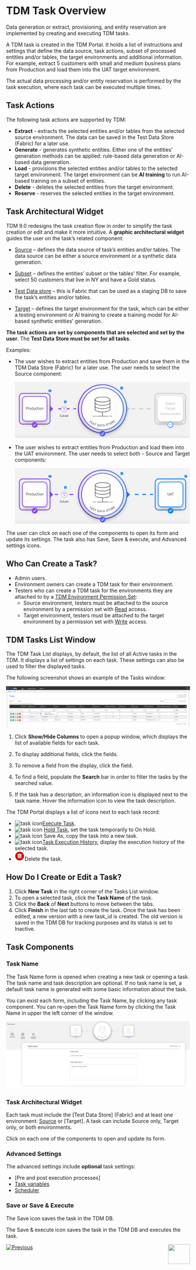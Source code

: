 # TDM Task Overview

Data generation or extract, provisioning, and entity reservation are implemented by creating and executing TDM tasks. 

A TDM task is created in the TDM Portal. It holds a list of instructions and settings that define the data source, task actions, subset of processed entities and/or tables, the target environments and additional information. For example, extract 5 customers with small and medium business plans from Production and load them into the UAT target environment.

The actual data processing and/or entity reservation is performed by the task execution, where each task can be executed multiple times.

## Task Actions

The following task actions are supported by TDM:

- **Extract** - extracts the selected entities and/or tables from the selected source environment. The data can be saved in the Test Data Store (Fabric) for a later use.
- **Generate** - generates synthetic entities. Either one of the entities' generation methods can be applied: rule-based data generation or AI-based data generation. 
- **Load** - provisions the selected entities and/or tables to the selected target environment. The target environment can be **AI training** to run AI-based training on a subset of entities. 
- **Delete** - deletes the selected entities from the target environment.
- **Reserve** - reserves the selected entities in the target environment.



## Task Architectural Widget

TDM 9.0 redesigns the task creation flow in order to simplify the task creation or edit and make it more intuitive. A **graphic architectural widget** guides the user on the task’s related component:

- [Source](14a_task_source_component.md) – defines the data source of task’s entities and/or tables. The data source can be either a source environment or a synthetic data generation.

- [Subset](15_task_subset_component.md) – defines the entities’ subset or the tables’ filter. For example, select 50 customers that live in NY and have a Gold status.

- [Test Data store](16_task_test_data_store_component.md) – this is Fabric that can be used as a staging DB to save the task’s entities and/or tables.

- [Target](17_task_target_component.md) – defines the target environment for the task, which can be either a testing environment or AI training to create a training model for AI-based synthetic entities’ generation.
  

**The task actions are set by components that are selected and set by the user**. The **Test Data Store must be set for all tasks**.

Examples: 

- The user wishes to extract entities from Production and save them in the TDM Data Store (Fabric) for a later use. The user needs to select the Source component:

  

  ![extract task widget](images/task_widget_extract_only.png)

- The user wishes to extract entities from Production and load them into the UAT environment. The user needs to select both - Source and Target components:

  ![load task widget](images/task_widget_load.png)



The user can click on each one of the components to open its form and update its settings.  The task also has Save, Save & execute, and Advanced settings icons.

## Who Can Create a Task?

-  Admin users.
-  Environment owners can create a TDM task for their environment.
-  Testers who can create a TDM task for the environments they are attached to by a [TDM Environment Permission Set](10_environment_roles_tab.md):
   - Source environment, testers must be attached to the source environment by a permission set with [Read](10_environment_roles_tab.md#read-and-write-and-number-of-entities) access.
   - Target environment, testers must be attached to the target environment by a permission set with [Write](10_environment_roles_tab.md#read-and-write-and-number-of-entities) access.



## TDM Tasks List Window

The TDM Task List displays, by default, the list of all Active tasks in the TDM. 
It displays a list of settings on each task. These settings can also be used to filter the displayed tasks.

The following screenshot shows an example of the Tasks window: 

  ![tasks list](images/tdm_task_list_window.png)

  

1. Click **Show/Hide Columns** to open a popup window, which displays the list of available fields for each task. 

2. To display additional fields, click the fields.

3. To remove a field from the display, click the field.

4. To find a field, populate the **Search** bar in order to filter the tasks by the searched value.

5. If the task has a description, an information icon is displayed next to the task name. Hover the information icon to view the task description.

The TDM Portal displays a list of icons next to each task record:

- ![task icon](images/execute_task_icon.png)[Execute Task](26_task_execution.md). 
- ![task icon](images/hold_task_icon.png) [Hold Task](26_task_execution.md#holding-task-execution), set the task temporarily to On Hold.
- ![task icon](images/save_as_icon.png) Save As, copy the task into a new task.
- ![task icon](images/task_execution_history_icon.png)[Task Execution History](27_task_execution_history.md), display the execution history of the selected task.
-  ![delete icon](images/delete_task_icon.png)Delete the task.



## How Do I Create or Edit a Task?

1. Click **New Task** in the right corner of the Tasks List window.
2. To open a selected task, click the **Task Name** of the task.
3. Click the **Back** of **Next** buttons to move between the tabs. 
4. Click **Finish** in the last tab to create the task.
Once the task has been edited, a new version with a new task_id is created. The old version is saved in the TDM DB for tracking purposes and its status is set to Inactive.

## Task Components

### Task Name

The Task Name form is opened when creating a new task or opening a task. The task name and task description are optional. If no task name is set, a default task name is generated with some basic information about the task.

You can exist each form, including the Task Name, by clicking any task component. You can re-open the Task Name form by clicking the Task Name in upper the left corner of the window.

![task name](images/task_name_form.png)

### Task Architectural Widget

Each task must include the [Test Data Store] (Fabric) and at least one environment: [Source](14a_task_source_component.md) or [Target]. A task can include Source only, Target only, or both environments.

Click on each one of the components to open and update its form.

### Advanced Settings

The advanced settings include **optional** task settings:

- [Pre and post execution processes]
- [Task variables](23_task_globals_tab.md)
- [Scheduler](22_task_execution_timing_tab.md)

### Save or Save & Execute

The Save icon saves the task in the TDM DB.

The Save & execute icon saves the task in the TDM DB and executes the task.



 [![Previous](/articles/images/Previous.png)](13_reserved_entities_window.md)[<img align="right" width="60" height="54" src="/articles/images/Next.png">](14a_task_source_component.md)

